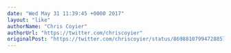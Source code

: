 ```yaml
---
date: "Wed May 31 11:39:45 +0000 2017"
layout: "like"
authorName: "Chris Coyier"
authorUrl: "https://twitter.com/chriscoyier"
originalPost: "https://twitter.com/chriscoyier/status/869881079947288577"
---
```

